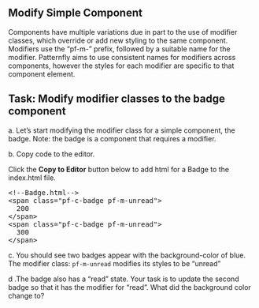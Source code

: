 ## Modify Simple Component

Components have multiple variations due in part to the use of modifier classes, which override or add new styling to the same component. Modifiers use the “pf-m-” prefix, followed by a suitable name for the modifier. Patternfly aims to use consistent names for modifiers across components, however the styles for each modifier are specific to that component element.

## Task: Modify modifier classes to the badge component
a. Let’s start modifying the modifier class for a simple component, the badge.
Note: the badge is a component that requires a modifier.

b. Copy code to the editor.

Click the <strong>Copy to Editor</strong> button below to add html for a Badge to the index.html file.

<pre class="file" data-filename="index.html" data-target="replace">
&lt;!--Badge.html--&gt;
&lt;span class=&quot;pf-c-badge pf-m-unread&quot;&gt;
  200
&lt;/span&gt;
&lt;span class=&quot;pf-c-badge pf-m-unread&quot;&gt;
  300
&lt;/span&gt;
</pre>

c. You should see two badges appear with the background-color of blue. The modifier class: `pf-m-unread` modifies its styles to be “unread”

d .The badge also has a “read” state. Your task is to update the second badge so that it has the modifier for “read”. What did the background color change to?
